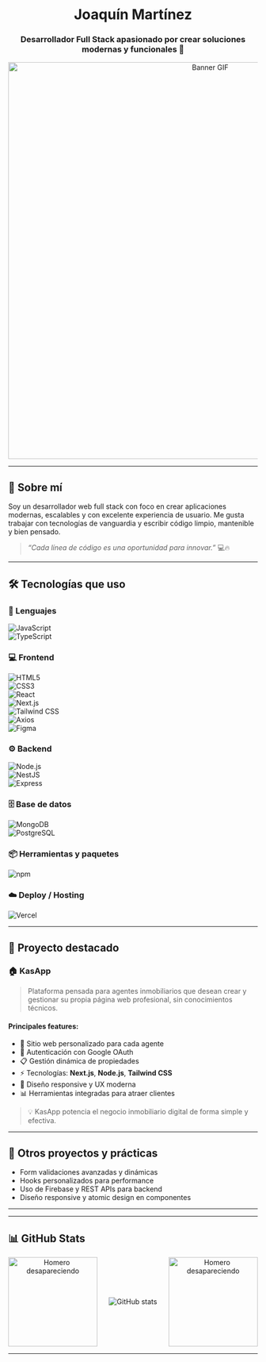 <h1 align="center">Joaquín Martínez</h1>
<h3 align="center">Desarrollador Full Stack apasionado por crear soluciones modernas y funcionales 🚀</h3>

<p align="center">
  <a href="https://giphy.com/gifs/animation-horror-illustration-26BRG5uaOpR55bjvq" target="_blank" rel="noopener noreferrer">
    <img src="https://i.gifer.com/Q81V.gif" alt="Banner GIF" width="800" />
  </a>
</p>

---

## 🧠 Sobre mí

Soy un desarrollador web full stack con foco en crear aplicaciones modernas, escalables y con excelente experiencia de usuario. Me gusta trabajar con tecnologías de vanguardia y escribir código limpio, mantenible y bien pensado.

> *“Cada línea de código es una oportunidad para innovar.”* 💻🔥

---

## 🛠️ Tecnologías que uso

### 🧾 Lenguajes  
![JavaScript](https://img.shields.io/badge/JavaScript-F7DF1E?style=for-the-badge&logo=javascript&logoColor=000)  
![TypeScript](https://img.shields.io/badge/TypeScript-3178C6?style=for-the-badge&logo=typescript&logoColor=fff)

### 💻 Frontend  
![HTML5](https://img.shields.io/badge/HTML5-E34F26?style=for-the-badge&logo=html5&logoColor=fff)  
![CSS3](https://img.shields.io/badge/CSS3-2965f1?style=for-the-badge&logo=css3&logoColor=fff)  
![React](https://img.shields.io/badge/React-61DAFB?style=for-the-badge&logo=react&logoColor=000)  
![Next.js](https://img.shields.io/badge/Next.js-000000?style=for-the-badge&logo=nextdotjs&logoColor=fff)  
![Tailwind CSS](https://img.shields.io/badge/Tailwind_CSS-38B2AC?style=for-the-badge&logo=tailwind-css&logoColor=fff)  
![Axios](https://img.shields.io/badge/Axios-5A29E4?style=for-the-badge&logo=axios&logoColor=fff)  
![Figma](https://img.shields.io/badge/Figma-F24E1E?style=for-the-badge&logo=figma&logoColor=fff)

### ⚙️ Backend  
![Node.js](https://img.shields.io/badge/Node.js-339933?style=for-the-badge&logo=nodedotjs&logoColor=fff)  
![NestJS](https://img.shields.io/badge/NestJS-E0234E?style=for-the-badge&logo=nestjs&logoColor=fff)  
![Express](https://img.shields.io/badge/Express-000000?style=for-the-badge&logo=express&logoColor=fff)

### 🗄️ Base de datos  
![MongoDB](https://img.shields.io/badge/MongoDB-47A248?style=for-the-badge&logo=mongodb&logoColor=fff)  
![PostgreSQL](https://img.shields.io/badge/PostgreSQL-316192?style=for-the-badge&logo=postgresql&logoColor=fff)

### 📦 Herramientas y paquetes  
![npm](https://img.shields.io/badge/npm-CB3837?style=for-the-badge&logo=npm&logoColor=fff)

### ☁️ Deploy / Hosting  
![Vercel](https://img.shields.io/badge/Vercel-000000?style=for-the-badge&logo=vercel&logoColor=fff)

---

## 🌟 Proyecto destacado

### 🏠 KasApp

> Plataforma pensada para agentes inmobiliarios que desean crear y gestionar su propia página web profesional, sin conocimientos técnicos.

#### Principales features:
- 🎨 Sitio web personalizado para cada agente
- 🔐 Autenticación con Google OAuth
- 📋 Gestión dinámica de propiedades
- ⚡ Tecnologías: **Next.js**, **Node.js**, **Tailwind CSS**
- 📱 Diseño responsive y UX moderna
- 📊 Herramientas integradas para atraer clientes

> 💡 KasApp potencia el negocio inmobiliario digital de forma simple y efectiva.

---

## 🔧 Otros proyectos y prácticas

- Form validaciones avanzadas y dinámicas  
- Hooks personalizados para performance  
- Uso de Firebase y REST APIs para backend  
- Diseño responsive y atomic design en componentes

---

---

## 📊 GitHub Stats

<div align="center" style="display: flex; justify-content: space-between; align-items: center; gap: 20px; width: 850px; max-width: 100%;">
  <img src="https://i.gifer.com/7V7.gif" width="180" alt="Homero desapareciendo" />
  <img src="https://github-readme-stats.vercel.app/api?username=Joaco-Martinez&show_icons=true&theme=radical" alt="GitHub stats" />
  <img src="https://i.gifer.com/7V7.gif" width="180" alt="Homero desapareciendo" />
</div>



---





